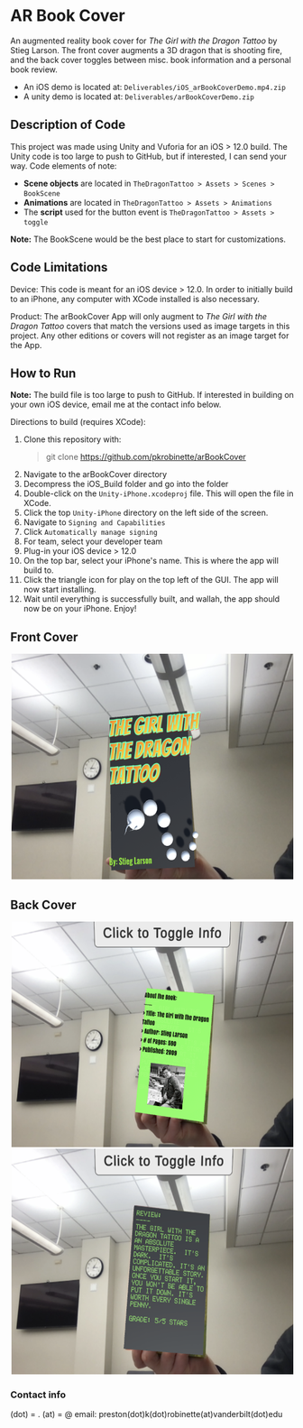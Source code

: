 # AR Book Cover
An augmented reality book cover for *The Girl with the Dragon Tattoo* by Stieg Larson. The front cover augments a 3D dragon that is shooting fire, and the back cover toggles between misc. book information and a personal book review. 

- An iOS demo is located at: `Deliverables/iOS_arBookCoverDemo.mp4.zip`
- A unity demo is located at: `Deliverables/arBookCoverDemo.zip`



## Description of Code
This project was made using Unity and Vuforia for an iOS > 12.0 build. The Unity code is too large to push to GitHub, but if interested, I can send your way. Code elements of note:
- **Scene objects** are located in `TheDragonTattoo > Assets > Scenes > BookScene`
- **Animations** are located in `TheDragonTattoo > Assets > Animations`
- The **script** used for the button event is `TheDragonTattoo > Assets > toggle`

**Note:** The BookScene would be the best place to start for customizations.


## Code Limitations
Device:
This code is meant for an iOS device > 12.0. In order to initially build to an iPhone, any computer with XCode installed is also necessary.

Product:
The arBookCover App will only augment to *The Girl with the Dragon Tattoo* covers that match the versions used as image targets in this project. Any other editions or covers will not register as an image target for the App.

## How to Run
**Note:** The build file is too large to push to GitHub. If interested in building on your own iOS device, email me at the contact info below.

Directions to build (requires XCode):
1. Clone this repository with:
    > git clone https://github.com/pkrobinette/arBookCover
2. Navigate to the arBookCover directory
3. Decompress the iOS_Build folder and go into the folder
4. Double-click on the `Unity-iPhone.xcodeproj` file. This will open the file in XCode.
5. Click the top `Unity-iPhone` directory on the left side of the screen.
6. Navigate to `Signing and Capabilities`
7. Click `Automatically manage signing`
8. For team, select your developer team
9. Plug-in your iOS device > 12.0
10. On the top bar, select your iPhone's name. This is where the app will build to.
11. Click the triangle icon for play on the top left of the GUI. The app will now start installing.
12. Wait until everything is successfully built, and wallah, the app should now be on your iPhone. Enjoy!

## Front Cover

<p align="center">
<img src="Deliverables/Front_Cover.png" width="500" height="400" />
</p>

## Back Cover
<p align="center">
<img src="Deliverables/Back_Cover_View1.png" width="500" height="400">   <img src="Deliverables/Back_Cover_View2.png" width="500" height="400">
  </p>
  
 ### Contact info
 (dot) = .
 (at) = @
 email: preston(dot)k(dot)robinette(at)vanderbilt(dot)edu
